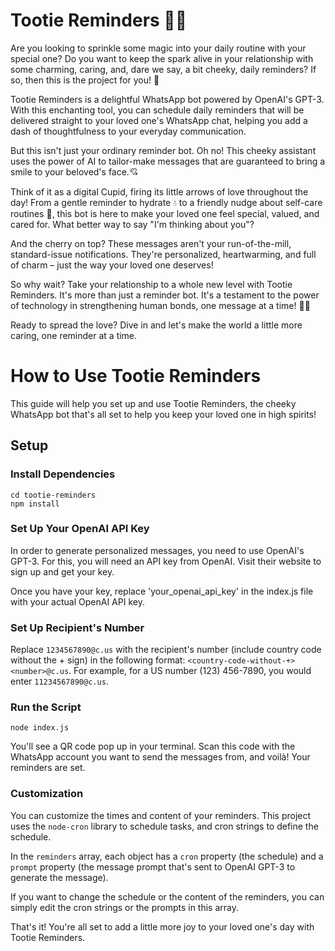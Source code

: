# Tootie Reminders 💌💖

Are you looking to sprinkle some magic into your daily routine with your special one? Do you want to keep the spark alive in your relationship with some charming, caring, and, dare we say, a bit cheeky, daily reminders? If so, then this is the project for you! 🥰

Tootie Reminders is a delightful WhatsApp bot powered by OpenAI's GPT-3. With this enchanting tool, you can schedule daily reminders that will be delivered straight to your loved one's WhatsApp chat, helping you add a dash of thoughtfulness to your everyday communication.

But this isn't just your ordinary reminder bot. Oh no! This cheeky assistant uses the power of AI to tailor-make messages that are guaranteed to bring a smile to your beloved's face.💘

Think of it as a digital Cupid, firing its little arrows of love throughout the day! From a gentle reminder to hydrate 💧 to a friendly nudge about self-care routines 💪, this bot is here to make your loved one feel special, valued, and cared for. What better way to say "I'm thinking about you"?

And the cherry on top? These messages aren't your run-of-the-mill, standard-issue notifications. They're personalized, heartwarming, and full of charm – just the way your loved one deserves!

So why wait? Take your relationship to a whole new level with Tootie Reminders. It's more than just a reminder bot. It's a testament to the power of technology in strengthening human bonds, one message at a time! 💖💬

Ready to spread the love? Dive in and let's make the world a little more caring, one reminder at a time.

# How to Use Tootie Reminders
This guide will help you set up and use Tootie Reminders, the cheeky WhatsApp bot that's all set to help you keep your loved one in high spirits!

## Setup
### Install Dependencies
```
cd tootie-reminders
npm install
```

### Set Up Your OpenAI API Key
In order to generate personalized messages, you need to use OpenAI's GPT-3. For this, you will need an API key from OpenAI. Visit their website to sign up and get your key.

Once you have your key, replace 'your_openai_api_key' in the index.js file with your actual OpenAI API key.

### Set Up Recipient's Number
Replace `1234567890@c.us` with the recipient's number (include country code without the + sign) in the following format: `<country-code-without-+><number>@c.us`. For example, for a US number (123) 456-7890, you would enter `11234567890@c.us`.

### Run the Script
```
node index.js
```
You'll see a QR code pop up in your terminal. Scan this code with the WhatsApp account you want to send the messages from, and voilà! Your reminders are set.

### Customization
You can customize the times and content of your reminders. This project uses the `node-cron` library to schedule tasks, and cron strings to define the schedule.

In the `reminders` array, each object has a `cron` property (the schedule) and a `prompt` property (the message prompt that's sent to OpenAI GPT-3 to generate the message).

If you want to change the schedule or the content of the reminders, you can simply edit the cron strings or the prompts in this array.

That's it! You're all set to add a little more joy to your loved one's day with Tootie Reminders.
